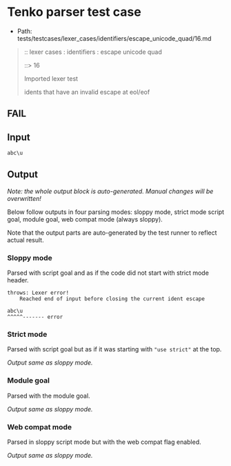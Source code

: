 # Tenko parser test case

- Path: tests/testcases/lexer_cases/identifiers/escape_unicode_quad/16.md

> :: lexer cases : identifiers : escape unicode quad
>
> ::> 16
>
> Imported lexer test
>
> idents that have an invalid escape at eol/eof

## FAIL

## Input

`````js
abc\u
`````

## Output

_Note: the whole output block is auto-generated. Manual changes will be overwritten!_

Below follow outputs in four parsing modes: sloppy mode, strict mode script goal, module goal, web compat mode (always sloppy).

Note that the output parts are auto-generated by the test runner to reflect actual result.

### Sloppy mode

Parsed with script goal and as if the code did not start with strict mode header.

`````
throws: Lexer error!
    Reached end of input before closing the current ident escape

abc\u
^^^^^------- error
`````

### Strict mode

Parsed with script goal but as if it was starting with `"use strict"` at the top.

_Output same as sloppy mode._

### Module goal

Parsed with the module goal.

_Output same as sloppy mode._

### Web compat mode

Parsed in sloppy script mode but with the web compat flag enabled.

_Output same as sloppy mode._
